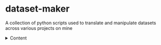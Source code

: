 # dataset-maker
A collection of python scripts used to translate and manipulate datasets across various projects on mine

<details>
<summary>Content</summary>

| Dataset | Description |
|-----:|-----------|
|     story-writer| Is a mix of OpenHermes, NeuralStory and No-Robots Dataset selection of conversations for story telling |
|     samantha| smantha llm processed and translated |
|     psychology-dataset| psychology dataset conversations processed and translated |

</details>
